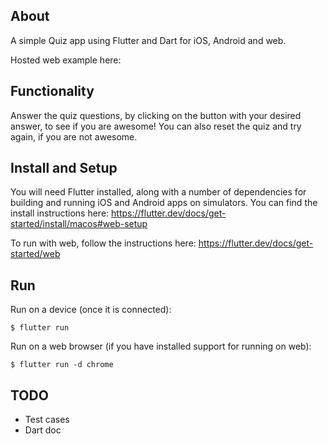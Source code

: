 ## About

A simple Quiz app using Flutter and Dart for iOS, Android and web. 

Hosted web example here:

## Functionality

Answer the quiz questions, by clicking on the button with your desired answer, to see if you are awesome! You can also reset the quiz and try again, if you are not awesome.

## Install and Setup

You will need Flutter installed, along with a number of dependencies for building and running iOS and Android apps on simulators. You can find the install instructions here: https://flutter.dev/docs/get-started/install/macos#web-setup

To run with web, follow the instructions here: https://flutter.dev/docs/get-started/web

## Run

Run on a device (once it is connected):

    $ flutter run

Run on a web browser (if you have installed support for running on web):

    $ flutter run -d chrome

## TODO
   - Test cases
   - Dart doc